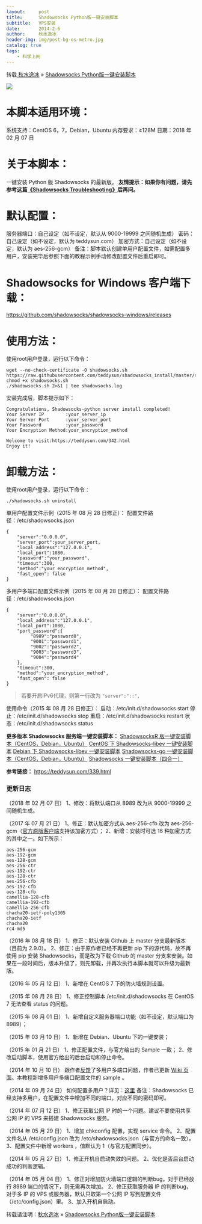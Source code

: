 ```yaml
---
layout:     post
title:      Shadowsocks Python版一键安装脚本
subtitle:   VPS安装
date:       2014-2-6
author:     秋水逸冰
header-img: img/post-bg-os-metro.jpg
catalog: true
tags:
    - 科学上网
---
```


转载[ 秋水逸冰](https://teddysun.com/) » [Shadowsocks Python版一键安装脚本](https://teddysun.com/342.html)

![](https://teddysun.com/wp-content/uploads/2014/shadowsocks.png)

# **本脚本适用环境：**

系统支持：CentOS 6，7，Debian，Ubuntu
内存要求：≥128M
日期：2018 年 02 月 07 日

# **关于本脚本：**

一键安装 Python 版 Shadowsocks 的最新版。
**友情提示：如果你有问题，请先参考这篇[《Shadowsocks Troubleshooting》](https://teddysun.com/399.html)后再问。**

# 默认配置：

服务器端口：自己设定（如不设定，默认从 9000-19999 之间随机生成）
密码：自己设定（如不设定，默认为 teddysun.com）
加密方式：自己设定（如不设定，默认为 aes-256-gcm）
备注：脚本默认创建单用户配置文件，如需配置多用户，安装完毕后参照下面的教程示例手动修改配置文件后重启即可。

# **Shadowsocks for Windows 客户端下载：**

<https://github.com/shadowsocks/shadowsocks-windows/releases>

# **使用方法：**

使用root用户登录，运行以下命令：

```bsh
wget --no-check-certificate -O shadowsocks.sh https://raw.githubusercontent.com/teddysun/shadowsocks_install/master/shadowsocks.sh
chmod +x shadowsocks.sh
./shadowsocks.sh 2>&1 | tee shadowsocks.log
```

安装完成后，脚本提示如下：

```bsh
Congratulations, Shadowsocks-python server install completed!
Your Server IP        :your_server_ip
Your Server Port      :your_server_port
Your Password         :your_password
Your Encryption Method:your_encryption_method

Welcome to visit:https://teddysun.com/342.html
Enjoy it!
```

# **卸载方法：**

使用root用户登录，运行以下命令：

```bsh
./shadowsocks.sh uninstall
```

单用户配置文件示例（2015 年 08 月 28 日修正）：
配置文件路径：/etc/shadowsocks.json

```
{
    "server":"0.0.0.0",
    "server_port":your_server_port,
    "local_address":"127.0.0.1",
    "local_port":1080,
    "password":"your_password",
    "timeout":300,
    "method":"your_encryption_method",
    "fast_open": false
}
```

多用户多端口配置文件示例（2015 年 08 月 28 日修正）：
配置文件路径：/etc/shadowsocks.json

```
{
    "server":"0.0.0.0",
    "local_address":"127.0.0.1",
    "local_port":1080,
    "port_password":{
         "8989":"password0",
         "9001":"password1",
         "9002":"password2",
         "9003":"password3",
         "9004":"password4"
    },
    "timeout":300,
    "method":"your_encryption_method",
    "fast_open": false
}
```
> 若要开启IPv6代理，则第一行改为 `"server":"::",`

使用命令（2015 年 08 月 28 日修正）：
启动：/etc/init.d/shadowsocks start
停止：/etc/init.d/shadowsocks stop
重启：/etc/init.d/shadowsocks restart
状态：/etc/init.d/shadowsocks status

**更多版本 Shadowsocks 服务端一键安装脚本：**
[ShadowsocksR 版一键安装脚本（CentOS，Debian，Ubuntu）](https://shadowsocks.be/9.html)
[CentOS 下 Shadowsocks-libev 一键安装脚本](https://teddysun.com/357.html)
[Debian 下 Shadowsocks-libev 一键安装脚本](https://teddysun.com/358.html)
[Shadowsocks-go 一键安装脚本（CentOS，Debian，Ubuntu）](https://teddysun.com/392.html)
[Shadowsocks 一键安装脚本（四合一）](https://teddysun.com/486.html)

**参考链接：**
<https://teddysun.com/339.html>

### 更新日志 

（2018 年 02 月 07 日）
1、修改：将默认端口从 8989 改为从 9000-19999 之间随机生成。

（2017 年 07 月 21 日）
1、修正：默认加密方式从 aes-256-cfb 改为 aes-256-gcm（[官方原版客户端](https://github.com/shadowsocks/shadowsocks-windows/releases)支持该加密方式）；
2、新增：安装时可选 16 种加密方式的其中之一。如下所示：

```
aes-256-gcm
aes-192-gcm
aes-128-gcm
aes-256-ctr
aes-192-ctr
aes-128-ctr
aes-256-cfb
aes-192-cfb
aes-128-cfb
camellia-128-cfb
camellia-192-cfb
camellia-256-cfb
chacha20-ietf-poly1305
chacha20-ietf
chacha20
rc4-md5
```

（2016 年 08 月 18 日）
1、修正：默认安装 Github 上 master 分支最新版本（目前为 2.9.0）。
2、修正：由于原作者已经不再更新 pip 下的源代码，故不再使用 pip 安装 Shadowsocks，而是改为下载 Github 的 master 分支来安装。如果在一段时间后，版本升级了，则先卸载，并再次执行本脚本就可以升级为最新版。

（2016 年 05 月 12 日）
1、新增在 CentOS 7 下的防火墙规则设置。

（2015 年 08 月 28 日）
1、修正控制脚本 /etc/init.d/shadowsocks 在 CentOS 7 无法查看 status 的问题。

（2015 年 08 月 01 日）
1、新增自定义服务器端口功能（如不设定，默认端口为 8989）；

（2015 年 03 月 10 日）
1、新增在 Debian、Ubuntu 下的一键安装；

（2015 年 01 月 21 日）
1、修正配置文件，与官方给出的 Sample 一致；
2、修改启动脚本，使用官方给出的后台启动和停止命令。

（2014 年 10 月 10 日）
跟作者[反馈](https://github.com/clowwindy/shadowsocks/issues/195)了多用户多端口问题，作者已更新 [Wiki 页面](https://github.com/clowwindy/shadowsocks/wiki/Configure-Multiple-Users)。本教程新增多用户多端口配置文件的 sample 。

（2014 年 09 月 24 日）
如何配置多用户？详见：[这里](https://github.com/clowwindy/shadowsocks/wiki/Configure-Multiple-Users)
备注：Shadowsocks 已经支持多用户，在配置文件中增加不同的端口，对应不同的密码即可。

（2014 年 07 月 12 日）
1、修正获取公网 IP 时的一个问题。建议不要使用共享公网 IP 的 VPS 来搭建 Shadowsocks 服务。

（2014 年 05 月 29 日）
1、增加 chkconfig 配置，实现 service 命令。
2、配置文件名从 /etc/config.json 改为 /etc/shadowsocks.json（与官方的命名一致）。
3、配置文件中新增 workers ，值默认为 1（与官方配置同步）。

（2014 年 05 月 27 日）
1、修正开机自启动失效的问题。
2、优化是否后台启动成功的判断逻辑。

（2014 年 05 月 04 日）
1、修正对增加防火墙端口逻辑的判断bug，对于已经放行 8989 端口的情况下，则无需再次增加。
2、修正获取服务器 IP 的判断bug，对于多 IP 的 VPS 或服务器，默认只取第一个公网 IP 写到配置文件（/etc/config.json）里。
3、加入开机自启动。



转载请注明：[秋水逸冰](https://teddysun.com/) » [Shadowsocks Python版一键安装脚本](https://teddysun.com/342.html)